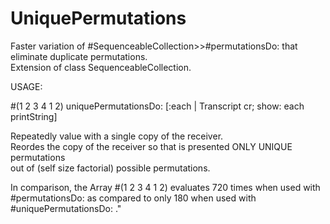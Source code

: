 # UniquePermutations
 
Faster variation of #SequenceableCollection>>#permutationsDo: that eliminate duplicate permutations.  
Extension of class SequenceableCollection.  

USAGE:   

#(1 2 3 4 1 2) uniquePermutationsDo: [:each | Transcript cr; show: each printString]

Repeatedly value <aBlock> with a single copy of the receiver.  
Reordes the copy of the receiver so that <aBlock> is presented ONLY UNIQUE permutations  
out of (self size factorial) possible permutations.
	
In comparison, the Array #(1 2 3 4 1 2) evaluates <aBlock> 720 times when used with  
#permutationsDo: as compared to only 180 when used with #uniquePermutationsDo: ."
	
